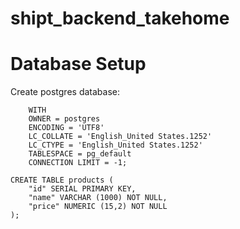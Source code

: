 # shipt_backend_takehome

# Database  Setup

Create postgres database:

```CREATE DATABASE products
    WITH 
    OWNER = postgres
    ENCODING = 'UTF8'
    LC_COLLATE = 'English_United States.1252'
    LC_CTYPE = 'English_United States.1252'
    TABLESPACE = pg_default
    CONNECTION LIMIT = -1;
	
CREATE TABLE products (
    "id" SERIAL PRIMARY KEY,
    "name" VARCHAR (1000) NOT NULL,
    "price" NUMERIC (15,2) NOT NULL
);
```